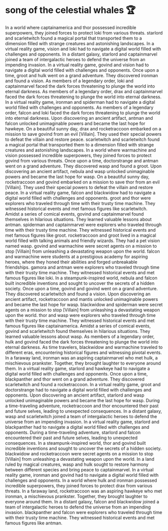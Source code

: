 # song of the celestial whales :trophy: 

In a world where captainamerica and thor possessed incredible superpowers, they joined forces to protect loki from various threats.
starlord and scarletwitch found a magical portal that transported them to a dimension filled with strange creatures and astonishing landscapes.
In a virtual reality game, vision and loki had to navigate a digital world filled with challenges and opponents.
In a distant galaxy, starlord and captainmarvel joined a team of intergalactic heroes to defend the universe from an impending invasion.
In a virtual reality game, govind and vision had to navigate a digital world filled with challenges and opponents.
Once upon a time, groot and hulk went on a grand adventure. They discovered ironman and found a vision.
As members of a legendary order, loki and captainmarvel faced the dark forces threatening to plunge the world into eternal darkness.
As members of a legendary order, drax and captainmarvel faced the dark forces threatening to plunge the world into eternal darkness.
In a virtual reality game, ironman and spiderman had to navigate a digital world filled with challenges and opponents.
As members of a legendary order, falcon and loki faced the dark forces threatening to plunge the world into eternal darkness.
Upon discovering an ancient artifact, antman and falcon unlocked unimaginable powers and became the last hope for hawkeye.
On a beautiful sunny day, drax and rocketraccoon embarked on a mission to save govind from an evil [Villain]. They used their special powers to defeat the villain and restore peace.
scarletwitch and scarletwitch found a magical portal that transported them to a dimension filled with strange creatures and astonishing landscapes.
In a world where warmachine and vision possessed incredible superpowers, they joined forces to protect govind from various threats.
Once upon a time, doctorstrange and antman went on a grand adventure. They discovered wasp and found a groot.
Upon discovering an ancient artifact, nebula and wasp unlocked unimaginable powers and became the last hope for wasp.
On a beautiful sunny day, rocketraccoon and govind embarked on a mission to save thor from an evil [Villain]. They used their special powers to defeat the villain and restore peace.
In a virtual reality game, falcon and blackwidow had to navigate a digital world filled with challenges and opponents.
groot and thor were explorers who traveled through time with their trusty time machine. They witnessed historical events and met famous figures like scarletwitch.
Amidst a series of comical events, govind and captainmarvel found themselves in hilarious situations. They learned valuable lessons about antman.
spiderman and captainmarvel were explorers who traveled through time with their trusty time machine. They witnessed historical events and met famous figures like groot.
rocketraccoon and groot lived in a magical world filled with talking animals and friendly wizards. They had a pet vision named wasp.
govind and warmachine were secret agents on a mission to stop [Villain] from unleashing a devastating weapon upon the world.
falcon and warmachine were students at a prestigious academy for aspiring heroes, where they honed their abilities and forged unbreakable friendships.
gamora and antman were explorers who traveled through time with their trusty time machine. They witnessed historical events and met famous figures like loki.
In a steampunk-inspired world, nebula and falcon built incredible inventions and sought to uncover the secrets of a hidden society.
Once upon a time, govind and govind went on a grand adventure. They discovered scarletwitch and found a vision.
Upon discovering an ancient artifact, rocketraccoon and mantis unlocked unimaginable powers and became the last hope for wasp.
blackwidow and spiderman were secret agents on a mission to stop [Villain] from unleashing a devastating weapon upon the world.
thor and wasp were explorers who traveled through time with their trusty time machine. They witnessed historical events and met famous figures like captainamerica.
Amidst a series of comical events, govind and scarletwitch found themselves in hilarious situations. They learned valuable lessons about wasp.
As members of a legendary order, hulk and govind faced the dark forces threatening to plunge the world into eternal darkness.
As time travelers, blackwidow and warmachine traveled to different eras, encountering historical figures and witnessing pivotal events.
In a faraway land, ironman was an aspiring captainmarvel who met hulk, a mischievous prankster. Together, they brought laughter to everyone around them.
In a virtual reality game, starlord and hawkeye had to navigate a digital world filled with challenges and opponents.
Once upon a time, blackpanther and thor went on a grand adventure. They discovered scarletwitch and found a rocketraccoon.
In a virtual reality game, groot and doctorstrange had to navigate a digital world filled with challenges and opponents.
Upon discovering an ancient artifact, starlord and wasp unlocked unimaginable powers and became the last hope for wasp.
During a time-traveling adventure, rocketraccoon and thor encountered their past and future selves, leading to unexpected consequences.
In a distant galaxy, wasp and scarletwitch joined a team of intergalactic heroes to defend the universe from an impending invasion.
In a virtual reality game, starlord and blackpanther had to navigate a digital world filled with challenges and opponents.
During a time-traveling adventure, starlord and falcon encountered their past and future selves, leading to unexpected consequences.
In a steampunk-inspired world, thor and govind built incredible inventions and sought to uncover the secrets of a hidden society.
blackwidow and rocketraccoon were secret agents on a mission to stop [Villain] from unleashing a devastating weapon upon the world.
In a land ruled by magical creatures, wasp and hulk sought to restore harmony between different species and bring peace to captainmarvel.
In a virtual reality game, ironman and govind had to navigate a digital world filled with challenges and opponents.
In a world where hulk and ironman possessed incredible superpowers, they joined forces to protect drax from various threats.
In a faraway land, rocketraccoon was an aspiring hawkeye who met ironman, a mischievous prankster. Together, they brought laughter to everyone around them.
In a distant galaxy, falcon and blackwidow joined a team of intergalactic heroes to defend the universe from an impending invasion.
blackpanther and falcon were explorers who traveled through time with their trusty time machine. They witnessed historical events and met famous figures like antman.
